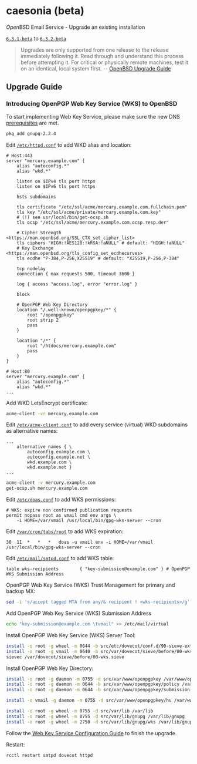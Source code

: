 # caesonia (beta)
*Open*BSD Email Service - Upgrade an existing installation

[`6.3.1-beta`](https://github.com/vedetta-com/caesonia/tree/v6.3.1-beta) to [`6.3.2-beta`](https://github.com/vedetta-com/caesonia/tree/v6.3.2-beta)

> Upgrades are only supported from one release to the release immediately following it. Read through and understand this process before attempting it. For critical or physically remote machines, test it on an identical, local system first. -- [OpenBSD Upgrade Guide](https://www.openbsd.org/faq/index.html)

## Upgrade Guide

### Introducing OpenPGP Web Key Service (WKS) to OpenBSD

To start implementing Web Key Service, please make sure the new DNS [prerequisites](README.md#openpgp-web-key-directory-wkd) are met.

```sh
pkg_add gnupg-2.2.4
```

Edit [`/etc/httpd.conf`](src/etc/httpd.conf) to add WKD alias and location:
```console
# Host:443
server "mercury.example.com" {
	alias "autoconfig.*"
	alias "wkd.*"

	listen on $IPv4 tls port https
	listen on $IPv6 tls port https

	hsts subdomains

	tls certificate "/etc/ssl/acme/mercury.example.com.fullchain.pem"
	tls key "/etc/ssl/acme/private/mercury.example.com.key"
	# (!) see usr/local/bin/get-ocsp.sh
	tls ocsp "/etc/ssl/acme/mercury.example.com.ocsp.resp.der"

	# Cipher Strength <https://man.openbsd.org/SSL_CTX_set_cipher_list>
	tls ciphers "HIGH:!AES128:!kRSA:!aNULL" # default: "HIGH:!aNULL"
	# Key Exchange <https://man.openbsd.org/tls_config_set_ecdhecurves>
	tls ecdhe "P-384,P-256,X25519" # default: "X25519,P-256,P-384"

	tcp nodelay
	connection { max requests 500, timeout 3600 }

	log { access "access.log", error "error.log" }

	block

	# OpenPGP Web Key Directory
	location "/.well-known/openpgpkey/*" {
		root "/openpgpkey"
		root strip 2
		pass
	}

	location "/*" {
		root "/htdocs/mercury.example.com"
		pass
	}
}

# Host:80
server "mercury.example.com" {
	alias "autoconfig.*"
	alias "wkd.*"
...
```

Add WKD LetsEncrypt certificate:
```sh
acme-client -vr mercury.example.com
```

Edit [`/etc/acme-client.conf`](src/etc/acme-client.conf) to add every service (virtual) WKD subdomains as alternative names:
```console
...
	alternative names { \
		autoconfig.example.com \
		autoconfig.example.net \
		wkd.example.com \
		wkd.example.net }
...
```

```sh
acme-client -v mercury.example.com
get-ocsp.sh mercury.example.com
```

Edit [`/etc/doas.conf`](src/etc/doas.conf) to add WKS permissions:
```console
# WKS: expire non confirmed publication requests
permit nopass root as vmail cmd env args \
    -i HOME=/var/vmail /usr/local/bin/gpg-wks-server --cron
```

Edit [`/var/cron/tabs/root`](src/var/cron/tabs/root) to add WKS expiration:
```console
30	11	*	*	*	doas -u vmail env -i HOME=/var/vmail /usr/local/bin/gpg-wks-server --cron
```

Edit [`/etc/mail/smtpd.conf`](src/etc/mail/smtpd.conf) to add WKS table:
```console
table wks-recipients		{ "key-submission@example.com" } # OpenPGP WKS Submission Address
```

OpenPGP Web Key Service (WKS) Trust Management for primary and backup MX:
```sh
sed -i 's/accept tagged MTA from any/& recipient ! <wks-recipients>/g' /etc/mail/smtpd.conf
```

Add OpenPGP Web Key Service (WKS) Submission Address
```sh
echo "key-submission@example.com \tvmail" >> /etc/mail/virtual
```

Install OpenPGP Web Key Service (WKS) Server Tool:
```sh
install -o root -g wheel -m 0644 -b src/etc/dovecot/conf.d/90-sieve-extprograms.conf /etc/dovecot/conf.d/
install -o root -g vmail -m 0640 -b src/var/dovecot/sieve/before/00-wks.sieve /var/dovecot/sieve/before/
sievec /var/dovecot/sieve/before/00-wks.sieve
```

Install OpenPGP Web Key Directory:
```sh
install -o root -g daemon -m 0755 -d src/var/www/openpgpkey /var/www/openpgpkey
install -o root -g daemon -m 0644 -b src/var/www/openpgpkey/policy /var/www/openpgpkey/
install -o root -g daemon -m 0644 -b src/var/www/openpgpkey/submission-address /var/www/openpgpkey/

install -o vmail -g daemon -m 0755 -d src/var/www/openpgpkey/hu /var/www/openpgpkey/hu

install -o root -g wheel -m 0755 -d src/var/lib /var/lib   
install -o root -g wheel -m 0755 -d src/var/lib/gnupg /var/lib/gnupg
install -o root -g wheel -m 2750 -d src/var/lib/gnupg/wks /var/lib/gnupg/wks
```

Follow the [Web Key Service Configuration Guide](INSTALL.md#openpgp-web-key-service-wks) to finish the upgrade.

Restart:
```sh
rcctl restart smtpd dovecot httpd
```

